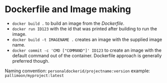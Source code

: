 # Dockerfile and Image making

- `docker build .` to build an image from the _Dockerfile_.
- `docker run ID123` with the id that was printed after building to run the image.
- `docker build -t IMAGENAME .` creates an image with the supplied image name.
- `docker commit -c 'CMD ["COMMAND"]' ID123` to create an image with the default command out of the container. Dockerfile approach is generally preferred though.

Naming convention:
`personaldockerid/projectname:version`
example:
`pallimoon/myproject:latest`

